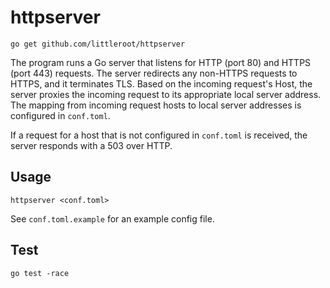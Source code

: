 # httpserver

```
go get github.com/littleroot/httpserver
```

The program runs a Go server that listens for HTTP (port 80) and HTTPS (port
443) requests. The server redirects any non-HTTPS requests to HTTPS, and it
terminates TLS. Based on the incoming request's Host, the server proxies the
incoming request to its appropriate local server address. The mapping from
incoming request hosts to local server addresses is configured in `conf.toml`.

If a request for a host that is not configured in `conf.toml` is received,
the server responds with a 503 over HTTP.

## Usage

```
httpserver <conf.toml>
```

See `conf.toml.example` for an example config file.

## Test

```
go test -race
```
